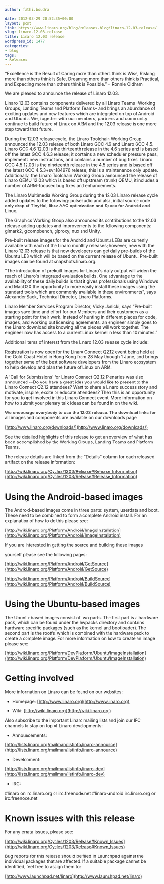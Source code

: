 ```yaml
---
author: fathi.boudra

date: 2012-03-29 20:52:35+00:00
layout: post
link: https://www.linaro.org/blog/releases-blog/linaro-12-03-release/
slug: linaro-12-03-release
title: Linaro 12.03 release
wordpress_id: 1477
categories:
- blog
tags:
- Releases
---
```


“Excellence is the Result of Caring more than others think is Wise, Risking
more than others think is Safe, Dreaming more than others think is
Practical, and Expecting more than others think is Possible.”
~ Ronnie Oldham

We are pleased to announce the release of Linaro 12.03.

Linaro 12.03 contains components delivered by all Linaro Teams –Working
Groups, Landing Teams and Platform Teams– and brings an abundance of
exciting updates and new features which are integrated on top of Android
and Ubuntu.  We, together with our members, partners and community
continue to build future of Linux on ARM and the 12.03 release is one more
step toward that future.

During the 12.03 release cycle, the Linaro Toolchain Working Group
announced the 12.03 release of both Linaro GCC 4.6 and Linaro GCC 4.5.
Linaro GCC 4.6 12.03 is the thirteenth release in the 4.6 series and is
based off the latest GCC 4.6.3 release; it contains a new scheduler
pressure pass, implements new instructions, and contains a number of bug
fixes. Linaro GCC 4.5 12.03 is the nineteenth release in the 4.5 series and
is based off the latest GCC 4.5.3+svn184976 release; this is a maintenance
only update. Additionally, the Linaro Toolchain Working Group announced the
release of Linaro QEMU 12.03 which is based off upstream (trunk) QEMU,
it includes a number of ARM-focused bug fixes and enhancements.

The Linaro Multimedia Working Group during the 12.03 Linaro release cycle
added updates to the following: pulseaudio and alsa, initial source code
only drop of TinyHal, libav AAC optimization and Speex for Android and
Linux.

The Graphics Working Group also announced its contributions to the 12.03
release adding updates and improvements to the following components:
glmark2, glcompbench, glproxy, nux and Unity.

Pre-built release images for the Android and Ubuntu LEBs are currenly
available with each of the Linaro monthly releases; however, new with the
Linaro 12.03 release is that now developers can get daily pre-builds of the
Ubuntu LEB which will be based on the current release of Ubuntu.  Pre-built
images can be found at snapshots.linaro.org.

"The introduction of prebuilt images for Linaro's daily output will widen the
reach of Linaro's integrated evaluation builds. One advantage to the
availability of these daily builds is that it gives professionals using Windows
and MacOSX the opportunity to more easily install these images using the
standard tools which are commonly available in these environments",  says
Alexander Sack, Technical Director, Linaro Platforms.

Linaro Member Services Program Director, Vicky  Janicki, says “Pre-built
images save time and effort for our Members and their customers as a
starting point for their work. Instead of hunting in different places for code,
images, and working out licensing agreements, an engineer simply goes to
the Linaro download site knowing all the pieces will work together. The
engineer now has access to a current Linux kernel in less than 10 minutes.”

Additional items of interest from the Linaro 12.03 release cycle include:

Registration is now open for the Linaro Connect Q2.12 event being held at
the Gold Coast Hotel in Hong Kong from 28 May through 1 June, and
brings together some of the best software developers from the Linaro
ecosystem to help develop and plan the future of Linux on ARM.

A 'Call for Submissions' for Linaro Connect Q2.12 Plenaries was also
announced --Do you have a great idea you would like to present to the
Linaro Connect Q2.12 attendees?   Want to share a Linaro success story
and motivate, inspire, excite or educate attendees? Then this is an
opportunity for you to get involved in this Linaro Connect event. More
information on how to submit your plenary talk ideas can be found in on the
wiki.

We encourage everybody to use the 12.03 release. The download links for all
images and components are available on our downloads page:

[http://www.linaro.org/downloads/](http://www.linaro.org/downloads/)

See the detailed highlights of this release to get an overview of what has been
accomplished by the Working Groups, Landing Teams and Platform Teams.

The release details are linked from the “Details” column for each released
artifact on the release information:

[http://wiki.linaro.org/Cycles/1203/Release#Release_Information](http://wiki.linaro.org/Cycles/1203/Release#Release_Information)

Using the Android-based images
=======================

The Android-based images come in three parts: system, userdata and boot.
These need to be combined to form a complete Android install. For an
explanation of how to do this please see:

[http://wiki.linaro.org/Platform/Android/ImageInstallation](http://wiki.linaro.org/Platform/Android/ImageInstallation)

If you are interested in getting the source and building these images

yourself please see the following pages:

[http://wiki.linaro.org/Platform/Android/GetSource](http://wiki.linaro.org/Platform/Android/GetSource)

[http://wiki.linaro.org/Platform/Android/BuildSource](http://wiki.linaro.org/Platform/Android/BuildSource)

Using the Ubuntu-based images
=======================

The Ubuntu-based images consist of two parts. The first part is a hardware
pack, which can be found under the hwpacks directory and contains hardware
specific packages (such as the kernel and bootloader). The second part is
the rootfs, which is combined with the hardware pack to create a complete
image. For more information on how to create an image please see:

[http://wiki.linaro.org/Platform/DevPlatform/Ubuntu/ImageInstallation](http://wiki.linaro.org/Platform/DevPlatform/Ubuntu/ImageInstallation)

Getting involved
============

More information on Linaro can be found on our websites:




  * Homepage: [http://www.linaro.org](http://www.linaro.org)


  * Wiki: [http://wiki.linaro.org](http://wiki.linaro.org)


Also subscribe to the important Linaro mailing lists and join our IRC
channels to stay on top of Linaro developments:


  * Announcements:


[http://lists.linaro.org/mailman/listinfo/linaro-announce](http://lists.linaro.org/mailman/listinfo/linaro-announce)




  * Development:


[http://lists.linaro.org/mailman/listinfo/linaro-dev](http://lists.linaro.org/mailman/listinfo/linaro-dev)




  * IRC:


#linaro on irc.linaro.org or irc.freenode.net
#linaro-android irc.linaro.org or irc.freenode.net

Known issues with this release
======================

For any errata issues, please see:

[http://wiki.linaro.org/Cycles/1203/Release#Known_Issues](http://wiki.linaro.org/Cycles/1203/Release#Known_Issues)

Bug reports for this release should be filed in Launchpad against the
individual packages that are affected. If a suitable package cannot be
identified, feel free to assign them to:

[http://www.launchpad.net/linaro](http://www.launchpad.net/linaro)
